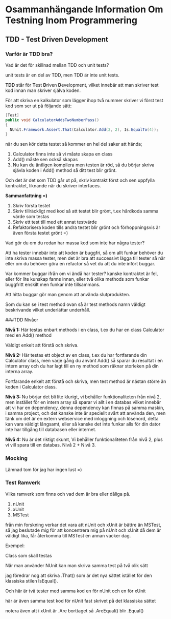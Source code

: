 # Osammanhängande Information Om Testning Inom Programmering
## TDD - Test Driven Development

### Varför är TDD bra?

Vad är det för skillnad mellan TDD och unit tests?

unit tests är en del av TDD, men TDD är inte unit tests.

**TDD** står för **T**est **D**riven **D**evelopment, vilket innebär att man skriver test kod innan man skriver själva koden.

För att skriva en kalkulator som lägger ihop två nummer skriver vi först test kod som ser ut på följande sätt:
<script src="https://gist.github.com/rsunde/1852da2f84572d47786c.js"></script>
```csharp
[Test]
public void CalculatorAddsTwoNumberPass()
{
  NUnit.Framework.Assert.That(Calculator.Add(2, 2), Is.EqualTo(4));
}
```
när du sen kör detta testet så kommer en hel del saker att hända;

1. Calculator finns inte så vi måste skapa en class
2. Add() måste sen också skapas
3. Nu kan du äntligen kompilera men testen är röd, så du börjar skriva sjävla koden i Add() method så ditt test blir grönt.

Och det är det som TDD går ut på, skriv kontrakt först och sen uppfylla kontraktet, liknande när du skriver interfaces.

**Sammanfattning =)**

1. Skriv första testet
2. Skriv tillräckligt med kod så att testet blir grönt, t.ex hårdkoda samma värde som testas
3. Skriv ett test till med ett annat testvärde
4. Refaktorisera koden tills andra testet blir grönt och förhoppningsvis är även första testet grönt =)

<script src="https://gist.github.com/rsunde/8f750aa589ddd97d3bff.js"></script>

Vad gör du om du redan har massa kod som inte har några tester?

Att ha tester innebär inte att koden är buggfri, så om allt funkar behöver du inte skriva massa tester, men det är bra att successivt lägga till tester så när eller om du behöver göra en refactor så vet du att du inte infört buggar.

Var kommer buggar ifrån om vi ändå har tester? kanske kontraktet är fel, eller för lite kunskap fanns innan, eller två olika methods som funkar buggfritt enskilt men funkar inte tillsammans.

Att hitta buggar gör man genom att använda slutprodukten.

Som du kan se i test method ovan så är test methods namn väldigt beskrivande vilket underlättar underhåll. 

###TDD Nivåer

**Nivå 1:**
Här testas enbart methods i en class, t.ex du har en class Calculator med en Add() method
<script src="https://gist.github.com/rsunde/1852da2f84572d47786c.js"></script>

Väldigt enkelt att förstå och skriva.


**Nivå 2:**
Här testas ett object av en class, t.ex du har fortfarande din Calculator class, men varje gång du använt Add() så sparar du resultat i en intern array och du har lagt till en ny method som räknar storleken på din interna array.
<script src="https://gist.github.com/rsunde/3dc9224946a78cab9812.js"></script>

Fortfarande enkelt att förstå och skriva, men test method är nästan större än koden i Calculator class.

**Nivå 3:**
Nu börjar det bli lite klurigt, vi behåller funktionaliteten från nivå 2, men instället för en intern array så sparar vi allt i en databas vilket innebär att vi har en dependency, denna dependency kan finnas på samma maskin, i samma project, och det kanske inte är speciellt svårt att använda den, men tänk om det är en extern webservice med inloggning och lösenord, detta kan vara väldigt långsamt, eller så kanske det inte funkar alls för din dator inte har tillgång till databasen eller internet.

**Nivå 4:**
Nu är det riktigt skumt, Vi behåller funktionaliteten från nivå 2, plus vi vill spara till en databas. Nivå 2 + Nivå 3.


### Mocking
Lämnad tom för jag har ingen lust =)

### Test Ramverk

Vilka ramverk som finns och vad dem är bra eller dåliga på.

1. nUnit
2. xUnit
3. MSTest

från min forskning verkar det vara att nUnit och xUnit är bättre än MSTest, så jag beslutade mig för att koncentrera mig på nUnit och xUnit då dem är väldigt lika, får återkomma till MSTest en annan vacker dag.

Exempel:

Class som skall testas
<script src="https://gist.github.com/rsunde/8f750aa589ddd97d3bff.js"></script>


När man använder NUnit kan man skriva samma test på två olik sätt
<script src="https://gist.github.com/rsunde/3f4db9421f558c7c6245.js"></script>

jag föredrar nog att skriva .That() som är det nya sättet istället för den klassiska stilen IsEqual().


Och här är två tester med samma kod en för nUnit och en för xUnit


här är även samma test kod för nUnit fast skrivet på det klassiska sättet


notera även att i xUnit är .Are borttaget så .AreEqual() blir .Equal()
